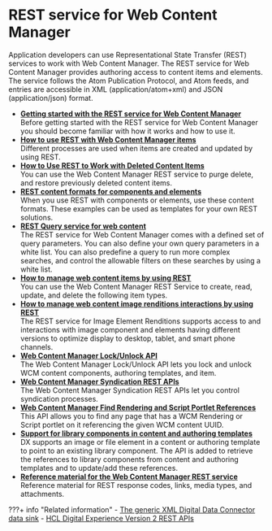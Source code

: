 # REST service for Web Content Manager

Application developers can use Representational State Transfer (REST) services to work with Web Content Manager. The REST service for Web Content Manager provides authoring access to content items and elements. The service follows the Atom Publication Protocol, and Atom feeds, and entries are accessible in XML (application/atom+xml) and JSON (application/json) format.

-   **[Getting started with the REST service for Web Content Manager](wcm_rest_starting.md)**  
Before getting started with the REST service for Web Content Manager you should become familiar with how it works and how to use it.
-   **[How to use REST with Web Content Manager items](wcm_rest_crud_overview.md)**  
Different processes are used when items are created and updated by using REST.
-   **[How to Use REST to Work with Deleted Content Items](../wcm_rest/wcm_rest_deleted_content/index.md)**  
You can use the Web Content Manager REST service to purge delete, and restore previously deleted content items.
-   **[REST content formats for components and elements](wcm_rest_content_formats.md)**  
When you use REST with components or elements, use these content formats. These examples can be used as templates for your own REST solutions.
-   **[REST Query service for web content](../wcm_rest/wcm_rest_query/index.md)**  
The REST service for Web Content Manager comes with a defined set of query parameters. You can also define your own query parameters in a white list. You can also predefine a query to run more complex searches, and control the allowable filters on these searches by using a white list.
-   **[How to manage web content items by using REST](../wcm_rest/wcm_rest_mng_content/index.md)**  
You can use the Web Content Manager REST Service to create, read, update, and delete the following item types.
-   **[How to manage web content image renditions interactions by using REST](manage_web_content_image_renditions_interactions_by_using_rest.md)**  
The REST service for Image Element Renditions supports access to and interactions with image component and elements having different versions to optimize display to desktop, tablet, and smart phone channels.
-   **[Web Content Manager Lock/Unlock API](wcm_REST_web_content_manager_lock_unlock_api.md)**  
The Web Content Manager Lock/Unlock API lets you lock and unlock WCM content components, authoring templates, and item.
-   **[Web Content Manager Syndication REST APIs](wcm_REST_web_content_manager_control_syndication.md)**  
The Web Content Manager Syndication REST APIs let you control syndication processes.
-   **[Web Content Manager Find Rendering and Script Portlet References](wcm_REST_web_content_manager_find_rendering_script_portlet_references.md)**  
This API allows you to find any page that has a WCM Rendering or Script portlet on it referencing the given WCM content UUID.
-   **[Support for library components in content and authoring templates](library_component_support.md)**  
 DX supports an image or file element in a content or authoring template to point to an existing library component. The API is added to retrieve the references to library components from content and authoring templates and to update/add these references.
-   **[Reference material for the Web Content Manager REST service](../wcm_rest/wcm_rest_referencematerial/index.md)**  
Reference material for REST response codes, links, media types, and attachments.


???+ info "Related information"
    - [The generic XML Digital Data Connector data sink](../../../../../extend_dx/ddc/implementing_user_interactions/sending_data_to_webcontentviewer_portlet/generic_xml_ddc_sink/index.md)
    - [HCL Digital Experience Version 2 REST APIs](https://help.hcltechsw.com/digital-experience/8.5/wcm/dx_v2_rest_api.html)

